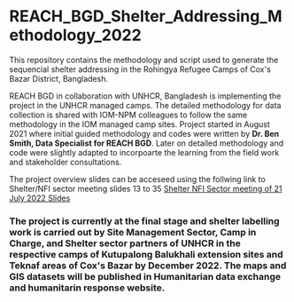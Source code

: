 # REACH_BGD_Shelter_Addressing_Methodology_2022
This repository contains the methodology and script used to generate the sequencial shelter addressing in the Rohingya Refugee Camps of Cox's Bazar District, Bangladesh. 

REACH BGD in collaboration with UNHCR, Bangladesh is implementing the project in the UNHCR managed camps. The detailed methodology for data collection is shared with IOM-NPM colleagues to follow the same methodology in the IOM managed camp sites. Project started in August 2021 where initial guided methodology and codes were written by **Dr. Ben Smith, Data Specialist for REACH BGD**. Later on detailed methodology and code were slightly adapted to incorpoarte the learning from the field work and stakeholder consultations.

The project overview slides can be acceseed using the follwing link to Shelter/NFI sector meeting slides 13 to 35 [Shelter NFI Sector meeting of 21 July 2022 Slides](https://www.humanitarianresponse.info/sites/www.humanitarianresponse.info/files/documents/files/20220721_shelter_nfi_sector_meeting_slides.pdf)

### The project is currently at the final stage and shelter labelling work is carried out by Site Management Sector, Camp in Charge, and Shelter sector partners of UNHCR in the respective camps of Kutupalong Balukhali extension sites and Teknaf areas of Cox's Bazar by December 2022. The maps and GIS datasets will be published in Humanitarian data exchange and humanitarin response website.
